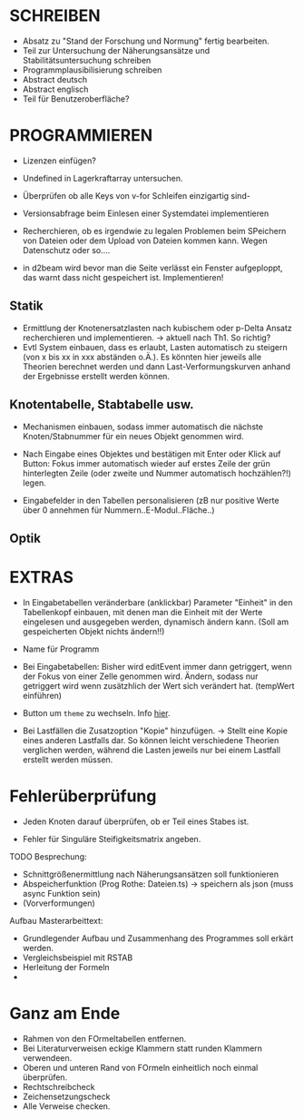 # SCHREIBEN

- Absatz zu "Stand der Forschung und Normung" fertig bearbeiten.
- Teil zur Untersuchung der Näherungsansätze und Stabilitätsuntersuchung schreiben
- Programmplausibilisierung schreiben
- Abstract deutsch
- Abstract englisch
- Teil für Benutzeroberfläche?

# PROGRAMMIEREN

- Lizenzen einfügen?

- Undefined in Lagerkraftarray untersuchen.

- Überprüfen ob alle Keys von v-for Schleifen einzigartig sind-

- Versionsabfrage beim Einlesen einer Systemdatei implementieren

- Recherchieren, ob es irgendwie zu legalen Problemen beim SPeichern von Dateien oder dem Upload von Dateien kommen kann. Wegen Datenschutz oder so....

- in d2beam wird bevor man die Seite verlässt ein Fenster aufgeploppt, das warnt dass nicht gespeichert ist. Implementieren!

## Statik

- Ermittlung der Knotenersatzlasten nach kubischem oder p-Delta Ansatz recherchieren und implementieren. -> aktuell nach Th1. So richtig?
- Evtl System einbauen, dass es erlaubt, Lasten automatisch zu steigern (von x bis xx in xxx abständen o.Ä.). Es könnten hier jeweils alle Theorien berechnet werden und dann Last-Verformungskurven anhand der Ergebnisse erstellt werden können.

## Knotentabelle, Stabtabelle usw.

- Mechanismen einbauen, sodass immer automatisch die nächste Knoten/Stabnummer für ein neues Objekt genommen wird.

- Nach Eingabe eines Objektes und bestätigen mit Enter oder Klick auf Button: Fokus immer automatisch wieder auf erstes Zeile der grün hinterlegten Zeile (oder zweite und Nummer automatisch hochzählen?!) legen.

- Eingabefelder in den Tabellen personalisieren (zB nur positive Werte über 0 annehmen für Nummern..E-Modul..Fläche..)

## Optik

# EXTRAS

- In Eingabetabellen veränderbare (anklickbar) Parameter "Einheit" in den Tabellenkopf einbauen, mit denen man die Einheit mit der Werte eingelesen und ausgegeben werden, dynamisch ändern kann. (Soll am gespeicherten Objekt nichts ändern!!)

- Name für Programm

- Bei Eingabetabellen: Bisher wird editEvent immer dann getriggert, wenn der Fokus von einer Zelle genommen wird. Ändern, sodass nur getriggert wird wenn zusätzhlich der Wert sich verändert hat. (tempWert einführen)

- Button um `theme` zu wechseln. Info [hier](https://vuetifyjs.com/en/features/theme/#typescript).

- Bei Lastfällen die Zusatzoption "Kopie" hinzufügen. -> Stellt eine Kopie eines anderen Lastfalls dar. So können leicht verschiedene Theorien verglichen werden, während die Lasten jeweils nur bei einem Lastfall erstellt werden müssen.

# Fehlerüberprüfung

- Jeden Knoten darauf überprüfen, ob er Teil eines Stabes ist.

- Fehler für Singuläre Steifigkeitsmatrix angeben.

TODO Besprechung:

- Schnittgrößenermittlung nach Näherungsansätzen soll funktionieren
- Abspeicherfunktion (Prog Rothe: Dateien.ts) -> speichern als json (muss async Funktion sein)
- (Vorverformungen)

Aufbau Masterarbeittext:

- Grundlegender Aufbau und Zusammenhang des Programmes soll erkärt werden.
- Vergleichsbeispiel mit RSTAB
- Herleitung der Formeln
-

# Ganz am Ende

- Rahmen von den FOrmeltabellen entfernen.
- Bei Literaturverweisen eckige Klammern statt runden Klammern verwendeen.
- Oberen und unteren Rand von FOrmeln einheitlich noch einmal überprüfen.
- Rechtschreibcheck
- Zeichensetzungscheck
- Alle Verweise checken.
